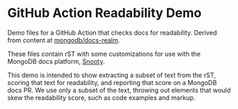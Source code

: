 # GitHub Action Readability Demo

Demo files for a GitHub Action that checks docs for readability. Derived 
from content at [mongodb/docs-realm](https://github.com/mongodb/docs-realm).

These files contain rST with some customizations for use with the 
MongoDB docs platform, [Snooty](https://github.com/mongodb/snooty).

This demo is intended to show extracting a subset of text from the rST, 
scoring that text for readability, and reporting that score on a MongoDB 
docs PR. We use only a subset of the text, throwing out elements that 
would skew the readability score, such as code examples and markup.
